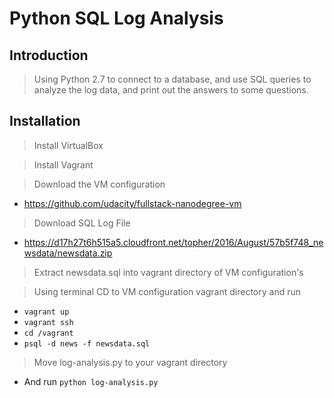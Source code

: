 # Python SQL Log Analysis

## Introduction

> Using Python 2.7 to connect to a database, and use SQL queries to analyze the log data, and print out the answers to some questions.



## Installation

> Install VirtualBox

> Install Vagrant

> Download the VM configuration
- https://github.com/udacity/fullstack-nanodegree-vm

> Download SQL Log File
- https://d17h27t6h515a5.cloudfront.net/topher/2016/August/57b5f748_newsdata/newsdata.zip

> Extract newsdata.sql into vagrant directory of VM configuration's

> Using terminal CD to VM configuration vagrant directory and run
- `vagrant up`
- `vagrant ssh`
- `cd /vagrant`
- `psql -d news -f newsdata.sql`

> Move log-analysis.py to your vagrant directory
- And run `python log-analysis.py`
